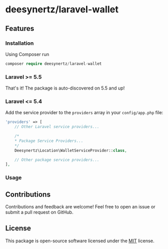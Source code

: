 # deesynertz/laravel-wallet

## Features

### Installation

Using Composer run

```php
composer require deesynertz/laravel-wallet
```

### Laravel >= 5.5

That's it! The package is auto-discovered on 5.5 and up!

### Laravel <= 5.4

Add the service provider to the `providers` array in your `config/app.php` file:

```php
'providers' => [
    // Other Laravel service providers...

    /*
    * Package Service Providers...
    */
    Deesynertz\Location\WalletServiceProvider::class,

    // Other package service providers...
],
```

### Usage

## Contributions

Contributions and feedback are welcome! Feel free to open an issue or submit a pull request on GitHub.

## License

This package is open-source software licensed under the [MIT](https://github.com/deesynertz/laravel-wallet/blob/master/LICENSE) license.
